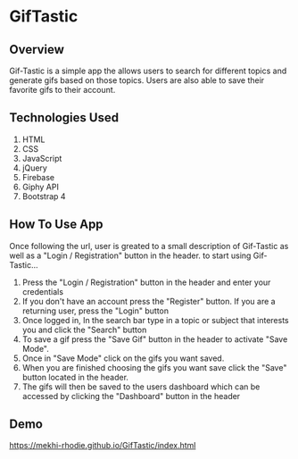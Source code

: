 # GifTastic
## Overview 

Gif-Tastic is a simple app the allows users to search for different topics and generate gifs based on those topics. Users are also able to save their favorite gifs to their account.

## Technologies Used
1. HTML
2. CSS
3. JavaScript
4. jQuery
5. Firebase
6. Giphy API
7. Bootstrap 4

## How To Use App
Once following the url, user is greated to a small description of Gif-Tastic as well as a "Login / Registration" button in the header.
to start using Gif-Tastic...

1. Press the "Login / Registration" button in the header and enter your credentials
2. If you don't have an account press the "Register" button. If you are a returning user, press the "Login" button
3. Once logged in, In the search bar type in a topic or subject that interests you and click the "Search" button
4. To save a gif press the "Save Gif" button in the header to activate "Save Mode".
5. Once in "Save Mode" click on the gifs you want saved.
6. When you are finished choosing the gifs you want save click the "Save" button located in the header.
7. The gifs will then be saved to the users dashboard which can be accessed by clicking the "Dashboard" button in the header

## Demo
https://mekhi-rhodie.github.io/GifTastic/index.html
